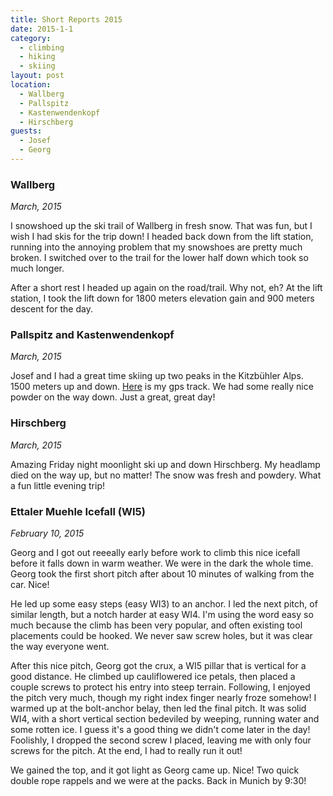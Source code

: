 ```yaml
---
title: Short Reports 2015
date: 2015-1-1
category:
  - climbing
  - hiking
  - skiing
layout: post
location:
  - Wallberg
  - Pallspitz
  - Kastenwendenkopf
  - Hirschberg
guests:
  - Josef
  - Georg
---
```


### Wallberg
_March, 2015_

I snowshoed up the ski trail of Wallberg in fresh snow. That was fun, but I wish
I had skis for the trip down! I headed back down from the lift station, running
into the annoying problem that my snowshoes are pretty much broken. I switched
over to the trail for the lower half down which took so much longer.

After a short rest I headed up again on the road/trail. Why not, eh? At the lift
station, I took the lift down for 1800 meters elevation gain and 900 meters
descent for the day.

### Pallspitz and Kastenwendenkopf
_March, 2015_

Josef and I had a great time skiing up two peaks in the Kitzbühler Alps. 1500
meters up and down. [Here](https://www.gpsies.com/map.do?fileId=iceshhqvajiuhfkf)
is my gps track. We had some really nice powder on the way down. Just a great,
great day!


### Hirschberg
_March, 2015_

Amazing Friday night moonlight ski up and down Hirschberg. My headlamp died on
the way up, but no matter! The snow was fresh and powdery. What a fun little
evening trip!

### Ettaler Muehle Icefall (WI5)
_February 10, 2015_

Georg and I got out reeeally early before work to climb this nice icefall before
it falls down in warm weather. We were in the dark the whole time. Georg
took the first short pitch after about 10 minutes of walking from the car.
Nice!

He led up some easy steps (easy WI3) to an anchor. I led the next pitch, of
similar length, but a notch harder at easy WI4. I'm using the word easy so much
because the climb has been very popular, and often existing tool placements
could be hooked. We never saw screw holes, but it was clear the way everyone
went.

After this nice pitch, Georg got the crux, a WI5 pillar that is vertical for a
good distance. He climbed up cauliflowered ice petals, then placed a couple
screws to protect his entry into steep terrain. Following, I enjoyed the pitch
very much, though my right index finger nearly froze somehow! I warmed up at the
bolt-anchor belay, then led the final pitch. It was solid WI4, with a short
vertical section bedeviled by weeping, running water and some rotten ice.
I guess it's a good thing we didn't come later in the day! Foolishly, I dropped
the second screw I placed, leaving me with only four screws for the pitch. At
the end, I had to really run it out!

We gained the top, and it got light as Georg came up. Nice! Two quick double
rope rappels and we were at the packs. Back in Munich by 9:30!
                                                                                    

